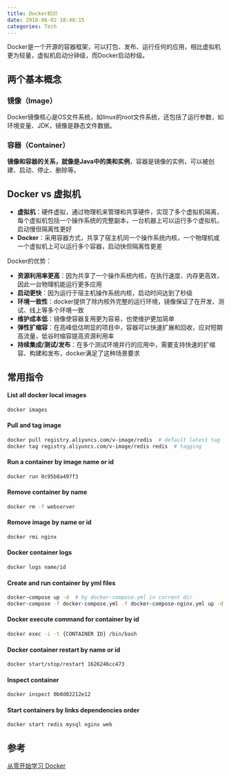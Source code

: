 ```yaml
---
title: Docker初识
date: 2018-06-02 18:40:15
categories: Tech
---
```


Docker是一个开源的容器框架，可以打包、发布、运行任何的应用，相比虚拟机更为轻量，虚拟机启动分钟级，而Docker启动秒级。

<!-- more -->

## 两个基本概念

### 镜像（Image）

Docker镜像核心是OS文件系统，如linux的root文件系统，还包括了运行参数，如环境变量、JDK，镜像是静态文件数据。

### 容器（Container）

**镜像和容器的关系，就像是Java中的类和实例**，容器是镜像的实例，可以被创建、启动、停止、删除等。

## Docker vs 虚拟机

- **虚拟机**：硬件虚拟，通过物理机来管理和共享硬件，实现了多个虚拟机隔离，每个虚拟机包括一个操作系统的完整副本，一台机器上可以运行多个虚拟机，启动慢但隔离性更好
- **Docker**：采用容器方式，共享了宿主机同一个操作系统内核，一个物理机或一个虚拟机上可以运行多个容器，启动快但隔离性更差

Docker的优势：

- **资源利用率更高**：因为共享了一个操作系统内核，在执行速度、内存更高效，因此一台物理机能运行更多应用
- **启动更快**：因为运行于宿主机操作系统内核，启动时间达到了秒级
- **环境一致性**：docker提供了除内核外完整的运行环境，镜像保证了在开发、测试、线上等多个环境一致
- **维护成本低**：镜像使容器复用更为容易，也使维护更加简单
- **弹性扩缩容**：在高峰低估明显的项目中，容器可以快速扩展和回收，应对短期高流量，低谷时缩容提高资源利用率
- **持续集成/测试/发布**：在多个测试环境并行的应用中，需要支持快速的扩缩容、构建和发布，docker满足了这种场景要求

## 常用指令

#### List all docker local images

```sh
docker images
```

#### Pull and tag image

```sh
docker pull registry.aliyuncs.com/v-image/redis  # default latest tag
docker tag registry.aliyuncs.com/v-image/redis redis  # tagging
```

#### Run a container by image name or id

```sh
docker run 0c95b8a497f3
```

#### Remove container by name

```sh
docker rm -f webserver
```

#### Remove image by name or id

```sh
docker rmi nginx
```

#### Docker container logs

```sh
docker logs name/id
```

#### Create and run container by yml files

```sh
docker-compose up -d  # by docker-compose.yml in current dir
docker-compose -f docker-compose.yml -f docker-compose-nginx.yml up -d
```

#### Docker execute command for container by id

```sh
docker exec -i -t {CONTAINER ID} /bin/bash
```

#### Docker container restart by name or id

```sh
docker start/stop/restart 1626246cc473
```

#### Inspect container

```sh
docker inspect 0b0d02212e12
```

#### Start containers by links dependencies order

```sh
docker start redis mysql nginx web
```

## 参考

[从零开始学习 Docker](https://www.jianshu.com/p/cf6e7248b6c7)

